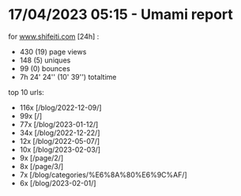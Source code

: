 # 17/04/2023 05:15 - Umami report
for www.shifeiti.com [24h] :

 - 430 (19) page views
 - 148 (5) uniques
 - 99 (0) bounces
 - 7h 24' 24'' (10' 39'') totaltime


top 10 urls:
 - 116x [/blog/2022-12-09/]
 - 99x [/]
 - 77x [/blog/2023-01-12/]
 - 34x [/blog/2022-12-22/]
 - 12x [/blog/2022-05-07/]
 - 10x [/blog/2023-02-03/]
 - 9x [/page/2/]
 - 8x [/page/3/]
 - 7x [/blog/categories/%E6%8A%80%E6%9C%AF/]
 - 6x [/blog/2023-02-01/]



